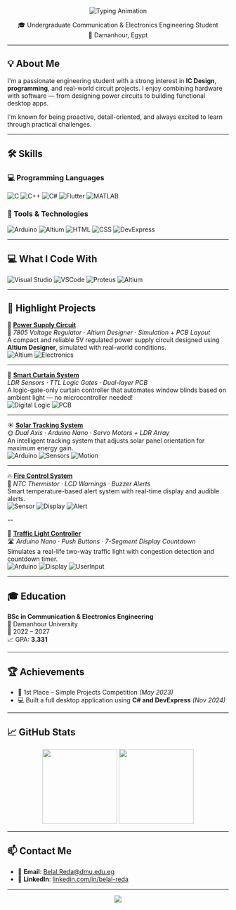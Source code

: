 <p align="center">
  <img src="https://readme-typing-svg.demolab.com?font=Fira+Code&size=26&pause=1000&color=00ADB5&center=true&vCenter=true&width=600&lines=Hi%2C+I'm+Belal+Reda;Communication+%26+Electronics+Engineer;C%2B%2B+%7C+C%23+%7C+PCB+Design+%7C+Arduino" alt="Typing Animation">
</p>


<p align="center">
  🎓 Undergraduate Communication & Electronics Engineering Student <br>
  📍 Damanhour, Egypt
</p>

---

## 💡 About Me

I'm a passionate engineering student with a strong interest in **IC Design**, **programming**, and real-world circuit projects. I enjoy combining hardware with software — from designing power circuits to building functional desktop apps.

I'm known for being proactive, detail-oriented, and always excited to learn through practical challenges.

---

## 🛠️ Skills

### 💻 Programming Languages
![C](https://img.shields.io/badge/C-00599C?style=flat&logo=c&logoColor=white)
![C++](https://img.shields.io/badge/C++-00599C?style=flat&logo=c%2B%2B&logoColor=white)
![C#](https://img.shields.io/badge/C%23-239120?style=flat&logo=c-sharp&logoColor=white)
![Flutter](https://img.shields.io/badge/Flutter-02569B?style=flat&logo=flutter&logoColor=white)
![MATLAB](https://img.shields.io/badge/MATLAB-orange?style=flat&logo=mathworks)

### 🧰 Tools & Technologies
![Arduino](https://img.shields.io/badge/Arduino-00979D?style=flat&logo=arduino&logoColor=white)
![Altium](https://img.shields.io/badge/Altium%20Designer-A5915F?style=flat)
![HTML](https://img.shields.io/badge/HTML5-E34F26?style=flat&logo=html5&logoColor=white)
![CSS](https://img.shields.io/badge/CSS3-1572B6?style=flat&logo=css3&logoColor=white)
![DevExpress](https://img.shields.io/badge/DevExpress-FFC107?style=flat)

---
## 💻 What I Code With

![Visual Studio](https://img.shields.io/badge/IDE-VisualStudio-purple?style=flat&logo=visual-studio&logoColor=white)
![VSCode](https://img.shields.io/badge/Editor-VSCode-007ACC?style=flat&logo=visual-studio-code)
![Proteus](https://img.shields.io/badge/Simulation-Proteus-blue?style=flat)
![Altium](https://img.shields.io/badge/PCB-Altium-996633?style=flat)

---
## 🚀 Highlight Projects

🎯 **[Power Supply Circuit](https://github.com/BelalReda314/Power-Supply-Circuit)**  
🔌 *7805 Voltage Regulator · Altium Designer · Simulation + PCB Layout*  
A compact and reliable 5V regulated power supply circuit designed using **Altium Designer**, simulated with real-world conditions.  
![Altium](https://img.shields.io/badge/PCB-Altium%20Designer-A5915F) ![Electronics](https://img.shields.io/badge/Type-Analog%20Circuit-blue)

<hr/>

🧠 **[Smart Curtain System](https://github.com/BelalReda314/Smart-Curtain-System)**  
 *LDR Sensors · TTL Logic Gates · Dual-layer PCB*  
A logic-gate-only curtain controller that automates window blinds based on ambient light — no microcontroller needed!  
![Digital Logic](https://img.shields.io/badge/BuiltWith-TTL%20Gates-7D3C98) ![PCB](https://img.shields.io/badge/PCB-Dual%20Layer-green)

<hr/>

☀️ **[Solar Tracking System](https://github.com/BelalReda314/Solar-Tracking-System-Using-Arduino)**  
🌞 *Dual Axis · Arduino Nano · Servo Motors + LDR Array*  
An intelligent tracking system that adjusts solar panel orientation for maximum energy gain.  
![Arduino](https://img.shields.io/badge/Platform-Arduino-00979D) ![Sensors](https://img.shields.io/badge/Sensors-LDR-orange) ![Motion](https://img.shields.io/badge/Motion-Dual%20Axis-yellowgreen)

<hr/>

🔥 **[Fire Control System](https://github.com/BelalReda314/Fire-Control-System)**  
🚨 *NTC Thermistor · LCD Warnings · Buzzer Alerts*  
Smart temperature-based alert system with real-time display and audible alerts.  
![Sensor](https://img.shields.io/badge/Sensor-NTC%20Thermistor-red) ![Display](https://img.shields.io/badge/Output-LCD-blue) ![Alert](https://img.shields.io/badge/Alert-Buzzer-lightgrey)

--

🚦 **[Traffic Light Controller](https://github.com/BelalReda314/Traffic-Light-System)**  
🛣️ *Arduino Nano · Push Buttons · 7-Segment Display Countdown*  
Simulates a real-life two-way traffic light with congestion detection and countdown timer.  
![Arduino](https://img.shields.io/badge/Platform-Arduino-00979D) ![Display](https://img.shields.io/badge/Display-7Segment-blueviolet) ![UserInput](https://img.shields.io/badge/Input-Push%20Buttons-yellow)

---

## 🎓 Education

**BSc in Communication & Electronics Engineering**  
📍 Damanhour University  
📅 2022 – 2027  
📈 GPA: **3.331**

---

## 🏆 Achievements

- 🥇 1st Place – Simple Projects Competition *(May 2023)*  
- 💻 Built a full desktop application using **C# and DevExpress** *(Nov 2024)*

---

## 📈 GitHub Stats

<p align="center">
  <img src="https://github-readme-stats.vercel.app/api?username=BelalReda314&show_icons=true&theme=react" height="170"/>
  <img src="https://github-readme-streak-stats.herokuapp.com/?user=BelalReda314&theme=tokyonight" height="170"/>
</p>


---

## 📫 Contact Me

- 📧 **Email**: [Belal.Reda@dmu.edu.eg](mailto:Belal.Reda@dmu.edu.eg)  
- 🔗 **LinkedIn**: [linkedin.com/in/belal-reda](https://www.linkedin.com/in/belal-reda)

---

<p align="center">
  <img src="https://capsule-render.vercel.app/api?type=waving&color=00ADB5&height=100&section=footer"/>
</p>
